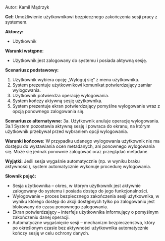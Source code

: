 Autor: Kamil Mądrzyk

**Cel:**
Umożliwienie użytkownikowi bezpiecznego zakończenia sesji pracy z systemem.

**Aktorzy:**
- Użytkownik

**Warunki wstępne:**
- Użytkownik jest zalogowany do systemu i posiada aktywną sesję.

**Scenariusz podstawowy:**
1. Użytkownik wybiera opcję „Wyloguj się” z menu użytkownika.
2. System prezentuje użytkownikowi komunikat potwierdzający zamiar wylogowania.
3. Użytkownik potwierdza operację wylogowania.
4. System kończy aktywną sesję użytkownika.
5. System prezentuje ekran potwierdzający pomyślne wylogowanie wraz z opcją ponownego zalogowania się.

**Scenariusze alternatywne:**
3a. Użytkownik anuluje operację wylogowania.
3a.1 System pozostawia aktywną sesję i powraca do ekranu, na którym użytkownik przebywał przed wybraniem opcji wylogowania.

**Warunki końcowe:**
W przypadku udanego wylogowania użytkownik nie ma dostępu do wystawiania ocen metadanych, ani ponownego wylogowania się. Może się jednak ponownie zalogować oraz przeglądać metadane.

**Wyjątki:**
Jeśli sesja wygaśnie automatycznie (np. w wyniku braku aktywności), system automatycznie wykonuje procedurę wylogowania.

**Słownik pojęć:**
- Sesja użytkownika – okres, w którym użytkownik jest aktywnie zalogowany do systemu i posiada dostęp do jego funkcjonalności.
- Wylogowanie – proces bezpiecznego zakończenia sesji użytkownika, w wyniku którego dostęp do akcji dostępnych tylko po zalogowaniu jest blokowany do czasu ponownego zalogowania.
- Ekran potwierdzający – interfejs użytkownika informujący o pomyślnym zakończeniu danej operacji.
- Automatyczne wygaśnięcie sesji – mechanizm bezpieczeństwa, który po określonym czasie bez aktywności użytkownika automatycznie kończy sesję w celu ochrony danych.